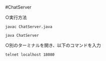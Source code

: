 #ChatServer


○実行方法

	javac ChatServer.java

	java ChatServer

○別のターミナルを開き、以下のコマンドを入力

	telnet localhost 18080

